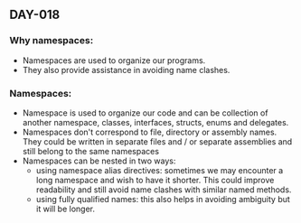 ## DAY-018

### Why namespaces:

- Namespaces are used to organize our programs.
- They also provide assistance in avoiding name clashes.

### Namespaces:

- Namespace is used to organize our code and can be collection of another namespace, classes, interfaces, structs, enums and delegates.
- Namespaces don't correspond to file, directory or assembly names. They could be written in separate files and / or separate assemblies and still belong to the same namespaces
- Namespaces can be nested in two ways:
  - using namespace alias directives: sometimes we may encounter a long namespace and wish to have it shorter. This could improve readability and still avoid name clashes with similar named methods.
  - using fully qualified names: this also helps in avoiding ambiguity but it will be longer.
